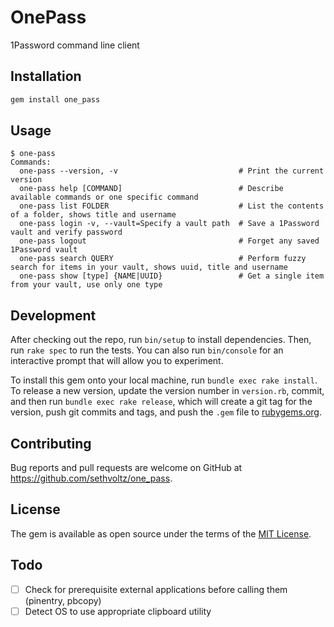 # OnePass

1Password command line client

## Installation


```ruby
gem install one_pass
```

## Usage

```
$ one-pass
Commands:
  one-pass --version, -v                           # Print the current version
  one-pass help [COMMAND]                          # Describe available commands or one specific command
  one-pass list FOLDER                             # List the contents of a folder, shows title and username
  one-pass login -v, --vault=Specify a vault path  # Save a 1Password vault and verify password
  one-pass logout                                  # Forget any saved 1Password vault
  one-pass search QUERY                            # Perform fuzzy search for items in your vault, shows uuid, title and username
  one-pass show [type] {NAME|UUID}                 # Get a single item from your vault, use only one type
```

## Development

After checking out the repo, run `bin/setup` to install dependencies. Then, run `rake spec` to run the tests. You can also run `bin/console` for an interactive prompt that will allow you to experiment.

To install this gem onto your local machine, run `bundle exec rake install`. To release a new version, update the version number in `version.rb`, commit, and then run `bundle exec rake release`, which will create a git tag for the version, push git commits and tags, and push the `.gem` file to [rubygems.org](https://rubygems.org).

## Contributing

Bug reports and pull requests are welcome on GitHub at https://github.com/sethvoltz/one_pass.


## License

The gem is available as open source under the terms of the [MIT License](http://opensource.org/licenses/MIT).

## Todo

* [ ] Check for prerequisite external applications before calling them (pinentry, pbcopy)
* [ ] Detect OS to use appropriate clipboard utility
